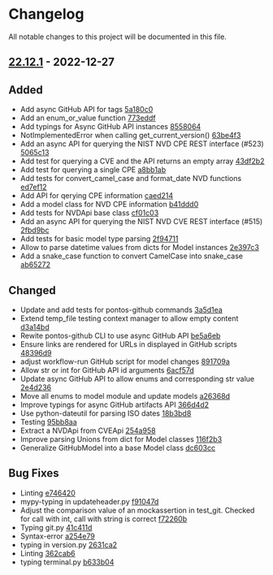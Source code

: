 # Changelog

All notable changes to this project will be documented in this file.

## [22.12.1] - 2022-12-27

## Added
* Add async GitHub API for tags [5a180c0](https://github.com/greenbone/pontos/commit/5a180c0)
* Add an enum_or_value function [773eddf](https://github.com/greenbone/pontos/commit/773eddf)
* Add typings for Async GitHub API instances [8558064](https://github.com/greenbone/pontos/commit/8558064)
* NotImplementedError when calling get_current_version() [63be4f3](https://github.com/greenbone/pontos/commit/63be4f3)
* Add an async API for querying the NIST NVD CPE REST interface (#523) [5065c13](https://github.com/greenbone/pontos/commit/5065c13)
* Add test for querying a CVE and the API returns an empty array [43df2b2](https://github.com/greenbone/pontos/commit/43df2b2)
* Add test for querying a single CPE [a8bb1ab](https://github.com/greenbone/pontos/commit/a8bb1ab)
* Add tests for convert_camel_case and format_date NVD functions [ed7ef12](https://github.com/greenbone/pontos/commit/ed7ef12)
* Add API for qerying CPE information [caed214](https://github.com/greenbone/pontos/commit/caed214)
* Add a model class for NVD CPE information [b41ddd0](https://github.com/greenbone/pontos/commit/b41ddd0)
* Add tests for NVDApi base class [cf01c03](https://github.com/greenbone/pontos/commit/cf01c03)
* Add an async API for querying the NIST NVD CVE REST interface (#515) [2fbd9bc](https://github.com/greenbone/pontos/commit/2fbd9bc)
* Add tests for basic model type parsing [2f94711](https://github.com/greenbone/pontos/commit/2f94711)
* Allow to parse datetime values from dicts for Model instances [2e397c3](https://github.com/greenbone/pontos/commit/2e397c3)
* Add a snake_case function to convert CamelCase into snake_case [ab65272](https://github.com/greenbone/pontos/commit/ab65272)

## Changed
* Update and add tests for pontos-github commands [3a5d1ea](https://github.com/greenbone/pontos/commit/3a5d1ea)
* Extend temp_file testing context manager to allow empty content [d3a14bd](https://github.com/greenbone/pontos/commit/d3a14bd)
* Rewite pontos-github CLI to use async GitHub API [be5a6eb](https://github.com/greenbone/pontos/commit/be5a6eb)
* Ensure links are rendered for URLs in displayed in GitHub scripts [48396d9](https://github.com/greenbone/pontos/commit/48396d9)
* adjust workflow-run GitHub script for model changes [891709a](https://github.com/greenbone/pontos/commit/891709a)
* Allow str or int for GitHub API id arguments [6acf57d](https://github.com/greenbone/pontos/commit/6acf57d)
* Update async GitHub API to allow enums and corresponding str value [2e4d236](https://github.com/greenbone/pontos/commit/2e4d236)
* Move all enums to model module and update models [a26368d](https://github.com/greenbone/pontos/commit/a26368d)
* Improve typings for async GitHub artifacts API [366d4d2](https://github.com/greenbone/pontos/commit/366d4d2)
* Use python-dateutil for parsing ISO dates [18b3bd8](https://github.com/greenbone/pontos/commit/18b3bd8)
* Testing [95bb8aa](https://github.com/greenbone/pontos/commit/95bb8aa)
* Extract a NVDApi from CVEApi [254a958](https://github.com/greenbone/pontos/commit/254a958)
* Improve parsing Unions from dict for Model classes [116f2b3](https://github.com/greenbone/pontos/commit/116f2b3)
* Generalize GitHubModel into a base Model class [dc603cc](https://github.com/greenbone/pontos/commit/dc603cc)

## Bug Fixes
* Linting [e746420](https://github.com/greenbone/pontos/commit/e746420)
* mypy-typing in updateheader.py [f91047d](https://github.com/greenbone/pontos/commit/f91047d)
* Adjust the comparison value of an mockassertion in test_git. Checked for call with int, call with string is correct [f72260b](https://github.com/greenbone/pontos/commit/f72260b)
* Typing git.py [41c411d](https://github.com/greenbone/pontos/commit/41c411d)
* Syntax-error [a254e79](https://github.com/greenbone/pontos/commit/a254e79)
* typing in version.py [2631ca2](https://github.com/greenbone/pontos/commit/2631ca2)
* Linting [362cab6](https://github.com/greenbone/pontos/commit/362cab6)
* typing terminal.py [b633b04](https://github.com/greenbone/pontos/commit/b633b04)

[22.12.1]: https://github.com/greenbone/pontos/compare/v22.9.6...22.12.1